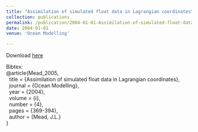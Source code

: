 ```yaml
---
title: "Assimilation of simulated float data in Lagrangian coordinates"
collection: publications
permalink: /publication/2004-01-01-Assimilation-of-simulated-float-data-in-Lagrangian-coordinates
date: 2004-01-01
venue: 'Ocean Modelling'

---
```

Download [here](https://math.boisestate.edu/~mead/papers/float.pdf)

Bibtex:<br>
@article{Mead_2005,<br>
&nbsp; title = {Assimilation of simulated float data in Lagrangian coordinates},<br>
&nbsp; journal = {Ocean Modelling},<br>
&nbsp; year = {2004},<br>
&nbsp;  volume = {i},<br>
&nbsp; number = {4},<br>
&nbsp; pages = {369-394},<br>
&nbsp; author = {Mead, J.L.}<br>}

